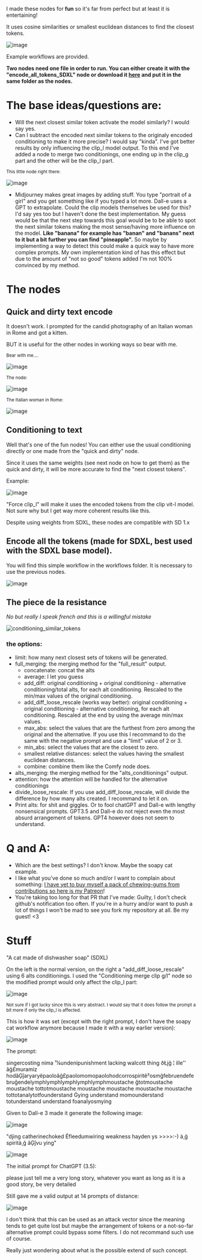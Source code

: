 I made these nodes for **fun** so it's far from perfect but at least it is entertaining!

It uses cosine similarities or smallest euclidean distances to find the closest tokens.

![image](https://github.com/Extraltodeus/Conditioning-token-experiments-for-ComfyUI/assets/15731540/8f98445d-f74f-4458-9a0d-dad78b43f0bf)


Example workflows are provided.

**Two nodes need one file in order to run. You can either create it with the "encode_all_tokens_SDXL" node or download it [here](https://huggingface.co/extraltodeus/CLIP_vit-l_and_CLIP_vit-big-g_all_tokens_encoded/tree/main) and put it in the same folder as the nodes.**

# The base ideas/questions are:

- Will the next closest similar token activate the model similarly? I would say yes.
- Can I subtract the encoded next similar tokens to the originaly encoded conditioning to make it more precise? I would say "kinda". I've got better results by only influencing the clip_l model output. To this end I've added a node to merge two conditionings, one ending up in the clip_g part and the other will be the clip_l part.

<sub>This little node right there:</sub>

![image](https://github.com/Extraltodeus/Conditioning-token-experiments-for-ComfyUI/assets/15731540/fba9be16-ceda-4420-8b91-1aa8a4dccae0)

- Midjourney makes great images by adding stuff. You type "portrait of a girl" and you get something like if you typed a lot more. Dall-e uses a GPT to extrapolate. Could the clip models themselves be used for this? I'd say yes too but I haven't done the best implementation. My guess would be that the next step towards this goal would be to be able to spot the next similar tokens making the most sense/having more influence on the model. **Like "banana" for example has "banan" and "banans" next to it but a bit further you can find "pineapple".** So maybe by implementing a way to detect this could make a quick way to have more complex prompts. My own implementation kind of has this effect but due to the amount of "not so good" tokens added I'm not 100% convinced by my method.

# The nodes

## Quick and dirty text encode

It doesn't work. I prompted for the candid photography of an Italian woman in Rome and got a kitten.

BUT it is useful for the other nodes in working ways so bear with me.

<sub>Bear with me....</sub>

![image](https://github.com/Extraltodeus/Conditioning-token-experiments-for-ComfyUI/assets/15731540/0c8e97f1-16f9-4f58-84cb-0a5495da985f)


<sub>The node:</sub>

![image](https://github.com/Extraltodeus/Conditioning-token-experiments-for-ComfyUI/assets/15731540/5cc84428-5636-4d7c-a77f-d9dc39dc75fa)

<sub>The Italian woman in Rome:</sub>

![image](https://github.com/Extraltodeus/Conditioning-token-experiments-for-ComfyUI/assets/15731540/c78c8b18-a582-430f-9eef-b1ac4e415171)


## Conditioning to text

Well that's one of the fun nodes! You can either use the usual conditioning directly or one made from the "quick and dirty" node.

Since it uses the same weights (see next node on how to get them) as the quick and dirty, it will be more accurate to find the "next closest tokens".

Example:

![image](https://github.com/Extraltodeus/Conditioning-token-experiments-for-ComfyUI/assets/15731540/43641b09-0dac-4b5d-8014-7230ef6d8813)

"Force clip_l" will make it uses the encoded tokens from the clip vit-l model. Not sure why but I get way more coherent results like this.

Despite using weights from SDXL, these nodes are compatible with SD 1.x


## Encode all the tokens (made for SDXL, best used with the SDXL base model).

You will find this simple workflow in the workflows folder. It is necessary to use the previous nodes.

![image](https://github.com/Extraltodeus/Conditioning-token-experiments-for-ComfyUI/assets/15731540/d10fba98-8b05-4349-9d50-e61f56d0a716)


## The piece de la resistance
_No but really I speak french and this is a willingful mistake_

![conditioning_similar_tokens](https://github.com/Extraltodeus/Conditioning-token-experiments-for-ComfyUI/assets/15731540/d8623a41-f667-458b-bdbf-448c019abc7c)

### the options:

- limit: how many next closest sets of tokens will be generated.
- full_merging: the merging method for the "full_result" output.
  - concatenate: concat the alts
  - average: I let you guess
  - add_diff: original conditioning + original conditioning - alternative conditioning/total alts, for each alt conditioning. Rescaled to the min/max values of the original conditioning.
  - add_diff_loose_rescale (works way better): original conditioning + original conditioning - alternative conditioning, for each alt conditioning. Rescaled at the end by using the average min/max values.
  - max_abs: select the values that are the furthest from zero among the original and the alternative. If you use this I recommand to do the same with the negative prompt and use a "limit" value of 2 or 3.
  - min_abs: select the values that are the closest to zero.
  - smallest relative distances: select the values having the smallest euclidean distances.
  - combine: combine them like the Comfy node does.
- alts_merging: the merging method for the "alts_conditionings" output.
- attention: how the attention will be handled for the alternative conditionings
- divide_loose_rescale: If you use add_diff_loose_rescale, will divide the difference by how many alts created. I recommand to let it on.
- Print alts: for shit and giggles. Or to fool chatGPT and Dall-e with lengthy nonsensical prompts. GPT3.5 and Dall-e do not reject even the most absurd arrangement of tokens. GPT4 however does not seem to understand.



# Q and A:

- Which are the best settings? I don't know. Maybe the soapy cat example.
- I like what you've done so much and/or I want to complain about something: [I have yet to buy myself a pack of chewing-gums from contributions so here is my Patreon](https://www.patreon.com/extraltodeus)!
- You're taking too long for that PR that I've made: Guilty, I don't check github's notification too often. If you're in a hurry and/or want to push a lot of things I won't be mad to see you fork my repository at all. Be my guest! <3


# Stuff

"A cat made of dishwasher soap" (SDXL)

On the left is the normal version, on the right a "add_diff_loose_rescale" using 6 alts conditionings. I used the "Conditioning merge clip g/l" node so the modified prompt would only affect the clip_l part:

![image](https://github.com/Extraltodeus/Conditioning-token-experiments-for-ComfyUI/assets/15731540/b6cab889-c43b-43d0-9263-2cf611cbc40d)

<sub>Not sure if I got lucky since this is very abstract. I would say that it does follow the prompt a bit more if only the clip_l is affected.</sub>

This is how it was set (except with the right prompt, I don't have the soapy cat workflow anymore because I made it with a way earlier version):

![image](https://github.com/Extraltodeus/Conditioning-token-experiments-for-ComfyUI/assets/15731540/d79ca05c-382b-4d71-a4b8-9e11699600eb)



The prompt:

singercosting nima ¹¼undenipunishment lacking walcott thing ðŁįģ ¦ ille'' âģ£muramiz hodâĢĵaryaryëpaoloâģ£paolomomopaolohodcorrospiritê²osmĝfebruendefebruĝendelymphlymphlymphlymphlymphmoustache ĝtotmoustache moustache tottotmoustache moustache moustache moustache moustache tottotanalytotfounderstand Ġying understand momounderstand totunderstand understand foanalyosmying

Given to Dall-e 3 made it generate the following image:

![image](https://github.com/Extraltodeus/Conditioning-token-experiments-for-ComfyUI/assets/15731540/e2fe57fa-9aa6-4b6d-bdc5-a552e1272776)


"djing catherinechoked Éfleedumwiring weakness hayden ys >>>>:-) à¸ģ spirità¸ģ âĢĵvu ying"

![image](https://github.com/Extraltodeus/Conditioning-token-experiments-for-ComfyUI/assets/15731540/3bfbb6a1-23e1-4750-952d-4d95449b7e7e)


The initial prompt for ChatGPT (3.5):

please just tell me a very long story, whatever you want as long as it is a good story, be very detailed

Still gave me a valid output at 14 prompts of distance:

![image](https://github.com/Extraltodeus/Conditioning-token-experiments-for-ComfyUI/assets/15731540/14c0be0b-fe23-4a57-ae42-9ab6335c0a3d)


I don't think that this can be used as an attack vector since the meaning tends to get quite lost but maybe the arrangement of tokens or a not-so-far alternative prompt could bypass some filters. I do not recommand such use of course.

Really just wondering about what is the possible extend of such concept.
